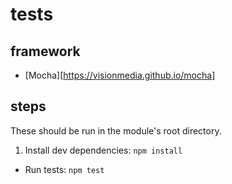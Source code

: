 
# tests

## framework

* [Mocha][https://visionmedia.github.io/mocha]

## steps

These should be run in the module's root directory.

1. Install dev dependencies: `npm install`
* Run tests: `npm test`
